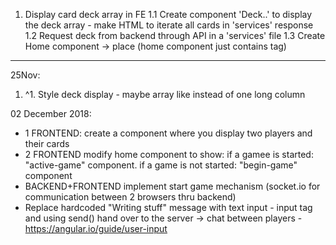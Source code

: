 1. Display card deck array in FE
1.1 Create component 'Deck..' to display the deck array - make HTML to iterate all cards in 'services' response
1.2 Request deck from backend through API in a 'services' file
1.3 Create Home component -> place <deck></deck> (home component just contains <deck> tag)

---------------

25Nov:
1. ^1. Style deck display - maybe array like instead of one long column

02 December 2018: 
  - 1 FRONTEND: create a component <active-game> where you display two players and their cards
  - 2 FRONTEND modify home component to show: if a gamee is started: "active-game" component. if a game is not started: "begin-game" component
  - BACKEND+FRONTEND implement start game mechanism (socket.io for communication between 2 browsers thru backend)
  - Replace hardcoded "Writing stuff" message with text input - input tag and using send() hand over to the server -> chat between players -  https://angular.io/guide/user-input
